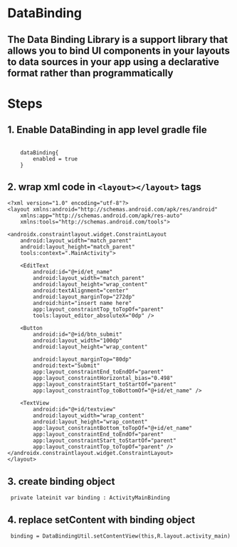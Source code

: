 # DataBinding 

## The Data Binding Library is a support library that allows you to bind UI components in your layouts to data sources in your app using a declarative format rather than programmatically

# Steps 
## 1. Enable DataBinding in app level gradle file
```

    dataBinding{
        enabled = true
    }

```
## 2. wrap xml code in ``` <layout></layout> ``` tags 
```
<?xml version="1.0" encoding="utf-8"?>
<layout xmlns:android="http://schemas.android.com/apk/res/android"
    xmlns:app="http://schemas.android.com/apk/res-auto"
    xmlns:tools="http://schemas.android.com/tools">

<androidx.constraintlayout.widget.ConstraintLayout
    android:layout_width="match_parent"
    android:layout_height="match_parent"
    tools:context=".MainActivity">

    <EditText
        android:id="@+id/et_name"
        android:layout_width="match_parent"
        android:layout_height="wrap_content"
        android:textAlignment="center"
        android:layout_marginTop="272dp"
        android:hint="insert name here"
        app:layout_constraintTop_toTopOf="parent"
        tools:layout_editor_absoluteX="0dp" />

    <Button
        android:id="@+id/btn_submit"
        android:layout_width="100dp"
        android:layout_height="wrap_content"

        android:layout_marginTop="80dp"
        android:text="Submit"
        app:layout_constraintEnd_toEndOf="parent"
        app:layout_constraintHorizontal_bias="0.498"
        app:layout_constraintStart_toStartOf="parent"
        app:layout_constraintTop_toBottomOf="@+id/et_name" />

    <TextView
        android:id="@+id/textview"
        android:layout_width="wrap_content"
        android:layout_height="wrap_content"
        app:layout_constraintBottom_toTopOf="@+id/et_name"
        app:layout_constraintEnd_toEndOf="parent"
        app:layout_constraintStart_toStartOf="parent"
        app:layout_constraintTop_toTopOf="parent" />
</androidx.constraintlayout.widget.ConstraintLayout>
</layout>
```

## 3. create binding object
```  private lateinit var binding : ActivityMainBinding ```

## 4. replace setContent with binding object
```
 binding = DataBindingUtil.setContentView(this,R.layout.activity_main)
```

